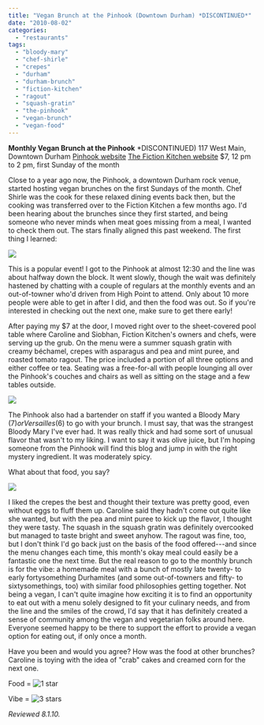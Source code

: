 ```yaml
---
title: "Vegan Brunch at the Pinhook (Downtown Durham) *DISCONTINUED*"
date: "2010-08-02"
categories: 
  - "restaurants"
tags: 
  - "bloody-mary"
  - "chef-shirle"
  - "crepes"
  - "durham"
  - "durham-brunch"
  - "fiction-kitchen"
  - "ragout"
  - "squash-gratin"
  - "the-pinhook"
  - "vegan-brunch"
  - "vegan-food"
---
```


**Monthly Vegan Brunch at the Pinhook** \*DISCONTINUED) 117 West Main, Downtown Durham [Pinhook website](http://www.thepinhook.com/) [The Fiction Kitchen website](http://thefictionkitchen.com/) $7, 12 pm to 2 pm, first Sunday of the month

Close to a year ago now, the Pinhook, a downtown Durham rock venue, started hosting vegan brunches on the first Sundays of the month. Chef Shirle was the cook for these relaxed dining events back then, but the cooking was transferred over to the Fiction Kitchen a few months ago. I'd been hearing about the brunches since they first started, and being someone who never minds when meat goes missing from a meal, I wanted to check them out. The stars finally aligned this past weekend. The first thing I learned:

![](http://www.thegourmez.com/gourmez/photos/pinhookbrunch01.JPG)

This is a popular event! I got to the Pinhook at almost 12:30 and the line was about halfway down the block. It went slowly, though the wait was definitely hastened by chatting with a couple of regulars at the monthly events and an out-of-towner who'd driven from High Point to attend. Only about 10 more people were able to get in after I did, and then the food was out. So if you're interested in checking out the next one, make sure to get there early!

After paying my $7 at the door, I moved right over to the sheet-covered pool table where Caroline and Siobhan, Fiction Kitchen's owners and chefs, were serving up the grub. On the menu were a summer squash gratin with creamy béchamel, crepes with asparagus and pea and mint puree, and roasted tomato ragout. The price included a portion of all three options and either coffee or tea. Seating was a free-for-all with people lounging all over the Pinhook's couches and chairs as well as sitting on the stage and a few tables outside.

![](http://www.thegourmez.com/gourmez/photos/pinhookbrunch02.JPG)

The Pinhook also had a bartender on staff if you wanted a Bloody Mary ($7) or Versailles ($6) to go with your brunch. I must say, that was the strangest Bloody Mary I've ever had. It was really thick and had some sort of unusual flavor that wasn't to my liking. I want to say it was olive juice, but I'm hoping someone from the Pinhook will find this blog and jump in with the right mystery ingredient. It was moderately spicy.

What about that food, you say?

![](http://www.thegourmez.com/gourmez/photos/pinhookbrunch03.JPG)

I liked the crepes the best and thought their texture was pretty good, even without eggs to fluff them up. Caroline said they hadn't come out quite like she wanted, but with the pea and mint puree to kick up the flavor, I thought they were tasty. The squash in the squash gratin was definitely overcooked but managed to taste bright and sweet anyhow. The ragout was fine, too, but I don't think I'd go back just on the basis of the food offered---and since the menu changes each time, this month's okay meal could easily be a fantastic one the next time. But the real reason to go to the monthly brunch is for the vibe: a homemade meal with a bunch of mostly late twenty- to early fortysomething Durhamites (and some out-of-towners and fifty- to sixtysomethings, too) with similar food philosophies getting together. Not being a vegan, I can't quite imagine how exciting it is to find an opportunity to eat out with a menu solely designed to fit your culinary needs, and from the line and the smiles of the crowd, I'd say that it has definitely created a sense of community among the vegan and vegetarian folks around here. Everyone seemed happy to be there to support the effort to provide a vegan option for eating out, if only once a month.

Have you been and would you agree? How was the food at other brunches? Caroline is toying with the idea of "crab" cakes and creamed corn for the next one.

Food = ![1 star](http://s3.amazonaws.com/thegourmez-wpmedia/2009/04/rating_olive1.gif "rating_olive1")

Vibe = ![3 stars](http://s3.amazonaws.com/thegourmez-wpmedia/2009/02/rating_avocado1.gif "rating_avocado1")

_Reviewed 8.1.10._

